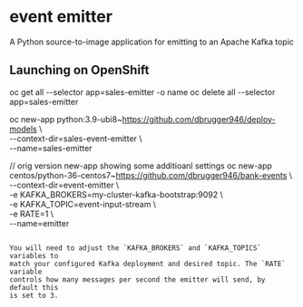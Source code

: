 # event emitter
A Python source-to-image application for emitting to an Apache Kafka topic

## Launching on OpenShift

oc get all --selector app=sales-emitter -o name
oc delete all --selector app=sales-emitter



oc new-app python:3.9-ubi8~https://github.com/dbrugger946/deploy-models \\  
  --context-dir=sales-event-emitter \\  
  --name=sales-emitter  

// orig version new-app showing some additioanl settings
oc new-app centos/python-36-centos7~https://github.com/dbrugger946/bank-events \\  
  --context-dir=event-emitter \\  
  -e KAFKA_BROKERS=my-cluster-kafka-bootstrap:9092 \\  
  -e KAFKA_TOPIC=event-input-stream \\  
  -e RATE=1 \\  
  --name=emitter  
```

You will need to adjust the `KAFKA_BROKERS` and `KAFKA_TOPICS` variables to
match your configured Kafka deployment and desired topic. The `RATE` variable
controls how many messages per second the emitter will send, by default this
is set to 3.
